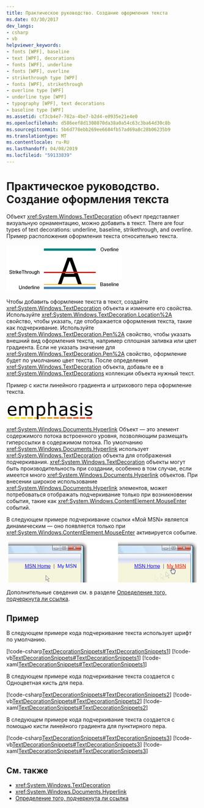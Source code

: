 ```yaml
---
title: Практическое руководство. Создание оформления текста
ms.date: 03/30/2017
dev_langs:
- csharp
- vb
helpviewer_keywords:
- fonts [WPF], baseline
- text [WPF], decorations
- fonts [WPF], underline
- fonts [WPF], overline
- strikethrough type [WPF]
- fonts [WPF], strikethrough
- overline type [WPF]
- underline type [WPF]
- typography [WPF], text decorations
- baseline type [WPF]
ms.assetid: cf3cb4e7-782a-4be7-b2d4-e0935e21e4e0
ms.openlocfilehash: d586eef8d1308070da38a0a54c63c3ba64d30c8b
ms.sourcegitcommit: 5b6d778ebb269ee6684fb57ad69a8c28b06235b9
ms.translationtype: MT
ms.contentlocale: ru-RU
ms.lasthandoff: 04/08/2019
ms.locfileid: "59133839"
---
```

# <a name="how-to-create-a-text-decoration"></a>Практическое руководство. Создание оформления текста
Объект <xref:System.Windows.TextDecoration> объект представляет визуальную орнаментацию, можно добавить в текст. There are four types of text decorations: underline, baseline, strikethrough, and overline. Пример расположения оформления текста относительно текста.  
  
 ![Схема типов оформления текста](./media/how-to-create-a-text-decoration/text-decoration-types.gif)  
  
 Чтобы добавить оформление текста в текст, создайте <xref:System.Windows.TextDecoration> объекта и измените его свойства. Используйте <xref:System.Windows.TextDecoration.Location%2A> свойство, чтобы указать, где отображается оформления текста, такие как подчеркивание. Используйте <xref:System.Windows.TextDecoration.Pen%2A> свойство, чтобы указать внешний вид оформления текста, например сплошная заливка или цвет градиента. Если не указать значение для <xref:System.Windows.TextDecoration.Pen%2A> свойство, оформление будет по умолчанию цвет текста. После определения <xref:System.Windows.TextDecoration> объекта, добавьте ее в <xref:System.Windows.TextDecorations> коллекции объекта нужный текст.  
  
 Пример с кисти линейного градиента и штрихового пера оформление текста.  
  
 ![Украшение текста с подчеркиванием линейным градиентом](./media/how-to-create-a-text-decoration/text-decoration-gradient.png)  
  
 <xref:System.Windows.Documents.Hyperlink> Объект — это элемент содержимого потока встроенного уровня, позволяющим размещать гиперссылки в содержимом потока. По умолчанию <xref:System.Windows.Documents.Hyperlink> использует <xref:System.Windows.TextDecoration> объекта для отображения подчеркивания. <xref:System.Windows.TextDecoration> объекты могут быть производительность при создании, особенно в том случае, если имеется много <xref:System.Windows.Documents.Hyperlink> объектов. При внесении широкое использование <xref:System.Windows.Documents.Hyperlink> элементов, может потребоваться отображать подчеркивание только при возникновении события, такие как <xref:System.Windows.ContentElement.MouseEnter> событий.  
  
 В следующем примере подчеркивание ссылки «Мой MSN» является динамическим — оно появляется только при <xref:System.Windows.ContentElement.MouseEnter> активируется событие.  
  
 ![Гиперссылки, отображающие TextDecorations](./media/how-to-create-a-text-decoration/text-decorations-hyperlinks.png)  
   
 Дополнительные сведения см. в разделе [Определение того, подчеркнута ли ссылка](how-to-specify-whether-a-hyperlink-is-underlined.md).  
  
## <a name="example"></a>Пример  
 В следующем примере кода подчеркивание текста использует шрифт по умолчанию.  
  
 [!code-csharp[TextDecorationSnippets#TextDecorationSnippets1](~/samples/snippets/csharp/VS_Snippets_Wpf/TextDecorationSnippets/CSharp/Window1.xaml.cs#textdecorationsnippets1)]
 [!code-vb[TextDecorationSnippets#TextDecorationSnippets1](~/samples/snippets/visualbasic/VS_Snippets_Wpf/TextDecorationSnippets/visualbasic/window1.xaml.vb#textdecorationsnippets1)]
 [!code-xaml[TextDecorationSnippets#TextDecorationSnippets1](~/samples/snippets/csharp/VS_Snippets_Wpf/TextDecorationSnippets/CSharp/Window1.xaml#textdecorationsnippets1)]  
  
 В следующем примере кода подчеркивание текста создается с Одноцветная кисть для пера.  
  
 [!code-csharp[TextDecorationSnippets#TextDecorationSnippets2](~/samples/snippets/csharp/VS_Snippets_Wpf/TextDecorationSnippets/CSharp/Window1.xaml.cs#textdecorationsnippets2)]
 [!code-vb[TextDecorationSnippets#TextDecorationSnippets2](~/samples/snippets/visualbasic/VS_Snippets_Wpf/TextDecorationSnippets/visualbasic/window1.xaml.vb#textdecorationsnippets2)]
 [!code-xaml[TextDecorationSnippets#TextDecorationSnippets2](~/samples/snippets/csharp/VS_Snippets_Wpf/TextDecorationSnippets/CSharp/Window1.xaml#textdecorationsnippets2)]  
  
 В следующем примере кода подчеркивание текста создается с помощью кисти линейного градиента для пунктирного пера.  
  
 [!code-csharp[TextDecorationSnippets#TextDecorationSnippets3](~/samples/snippets/csharp/VS_Snippets_Wpf/TextDecorationSnippets/CSharp/Window1.xaml.cs#textdecorationsnippets3)]
 [!code-vb[TextDecorationSnippets#TextDecorationSnippets3](~/samples/snippets/visualbasic/VS_Snippets_Wpf/TextDecorationSnippets/visualbasic/window1.xaml.vb#textdecorationsnippets3)]
 [!code-xaml[TextDecorationSnippets#TextDecorationSnippets3](~/samples/snippets/csharp/VS_Snippets_Wpf/TextDecorationSnippets/CSharp/Window1.xaml#textdecorationsnippets3)]  
  
## <a name="see-also"></a>См. также

- <xref:System.Windows.TextDecoration>
- <xref:System.Windows.Documents.Hyperlink>
- [Определение того, подчеркнута ли ссылка](how-to-specify-whether-a-hyperlink-is-underlined.md)
